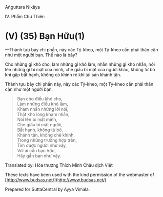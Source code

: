 Aṅguttara Nikāya

IV. Phẩm Chư Thiên

# (V) (35) Bạn Hữu(1)

—Thành tựu bảy chi phần, này các Tỷ-kheo, một Tỷ-kheo cần phải thân cận như một người bạn. Thế nào là bảy?

Cho những gì khó cho, làm những gì khó làm, nhẫn những gì khó nhẫn, nói lên những gì bí mật của mình, che giấu bí mật của người khác, không từ bỏ khi gặp bất hạnh, không có khinh rẻ khi tài sản khánh tận.

Thành tựu bảy chi phần này, này các Tỷ-kheo, một Tỷ-kheo cần phải thân cận như một người bạn.

> Bạn cho điều khó cho,  
> Làm những điều khó làm,  
> Kham nhẫn những lời nói,  
> Thật khó lòng kham nhẫn,  
> Nói lên bí mật mình,  
> Che giấu bí mật người,  
> Bất hạnh, không từ bỏ,  
> Khánh tận, không chê khinh,  
> Trong những trường hợp trên,  
> Tìm được người như vậy,  
> Với ai cần bạn hữu,  
> Hãy gần bạn như vậy.

Translated by: Hòa thượng Thích Minh Châu dịch Việt

These texts have been used with the kind permission of the webmaster of [http://www.budsas.net/](http://www.budsas.net/)

Prepared for SuttaCentral by Ayya Vimala.